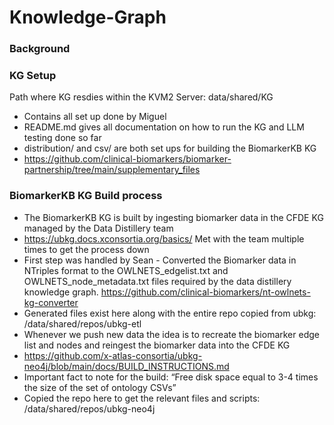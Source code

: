 # Knowledge-Graph

### Background

### KG Setup
Path where KG resdies within the KVM2 Server: data/shared/KG
- Contains all set up done by Miguel
- README.md gives all documentation on how to run the KG and LLM testing done so far
- distribution/ and csv/ are both set ups for building the BiomarkerKB KG
- https://github.com/clinical-biomarkers/biomarker-partnership/tree/main/supplementary_files 


### BiomarkerKB KG Build process
- The BiomarkerKB KG is built by ingesting biomarker data in the CFDE KG managed by the Data Distillery team
- https://ubkg.docs.xconsortia.org/basics/ 
Met with the team multiple times to get the process down
- First step was handled by Sean - Converted the Biomarker data in NTriples format to the OWLNETS_edgelist.txt and OWLNETS_node_metadata.txt files required by the data distillery knowledge graph.
https://github.com/clinical-biomarkers/nt-owlnets-kg-converter 
- Generated files exist here along with the entire repo copied from ubkg: /data/shared/repos/ubkg-etl
- Whenever we push new data the idea is to recreate the biomarker edge list and nodes and reingest the biomarker data into the CFDE KG
- https://github.com/x-atlas-consortia/ubkg-neo4j/blob/main/docs/BUILD_INSTRUCTIONS.md
- Important fact to note for the build: “Free disk space equal to 3-4 times the size of the set of ontology CSVs”
- Copied the repo here to get the relevant files and scripts: /data/shared/repos/ubkg-neo4j
